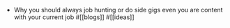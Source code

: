 - Why you should always job hunting or do side gigs even you are content with your current job #[[blogs]] #[[ideas]]
